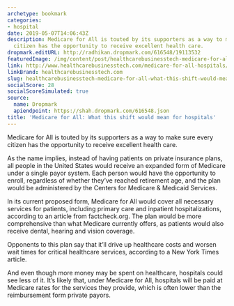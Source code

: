 ```yaml
---
archetype: bookmark
categories:
- hospital
date: 2019-05-07T14:06:43Z
description: Medicare for All is touted by its supporters as a way to make sure every
  citizen has the opportunity to receive excellent health care.
dropmark.editURL: http://radhikan.dropmark.com/616548/19113532
featuredImage: /img/content/post/healthcarebusinesstech-medicare-for-all-what-this-shift-would-mean-for-hospitals.jpg
link: http://www.healthcarebusinesstech.com/medicare-for-all-hospitals/
linkBrand: healthcarebusinesstech.com
slug: healthcarebusinesstech-medicare-for-all-what-this-shift-would-mean-for-hospitals
socialScore: 28
socialScoreSimulated: true
source:
  name: Dropmark
  apiendpoint: https://shah.dropmark.com/616548.json
title: 'Medicare for All: What this shift would mean for hospitals'
---
```

Medicare for All is touted by its supporters as a way to make sure every citizen has the opportunity to receive excellent health care.

As the name implies, instead of having patients on private insurance plans, all people in the United States would receive an expanded form of Medicare under a single payor system. Each person would have the opportunity to enroll, regardless of whether they’ve reached retirement age, and the plan would be administered by the Centers for Medicare & Medicaid Services.

In its current proposed form, Medicare for All would cover all necessary services for patients, including primary care and inpatient hospitalizations, according to an article from factcheck.org. The plan would be more comprehensive than what Medicare currently offers, as patients would also receive dental, hearing and vision coverage.

Opponents to this plan say that it’ll drive up healthcare costs and worsen wait times for critical healthcare services, according to a New York Times article.

And even though more money may be spent on healthcare, hospitals could see less of it. It’s likely that, under Medicare for All, hospitals will be paid at Medicare rates for the services they provide, which is often lower than the reimbursement form private payors.

